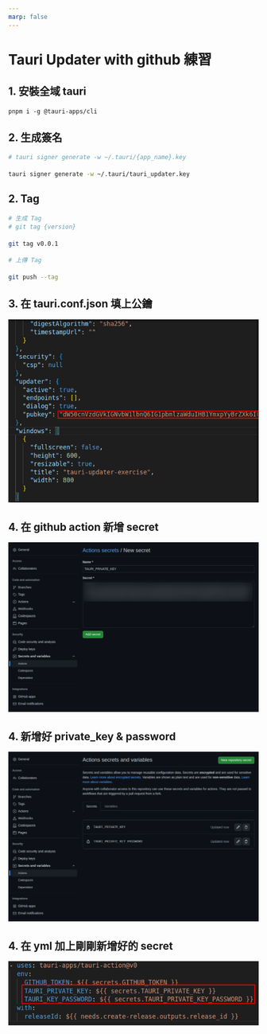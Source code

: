 ```yaml
---
marp: false
---
```


# Tauri Updater with github 練習

## 1. 安裝全域 tauri
```
pnpm i -g @tauri-apps/cli
```

## 2. 生成簽名 
```bash
# tauri signer generate -w ~/.tauri/{app_name}.key

tauri signer generate -w ~/.tauri/tauri_updater.key
```

## 2. Tag
```bash
# 生成 Tag
# git tag {version}

git tag v0.0.1

# 上傳 Tag

git push --tag
```

## 3. 在 tauri.conf.json 填上公鑰
![](mdimage/publickey.png)

## 4. 在 github action 新增 secret
![](mdimage/privatekey.png)

## 4. 新增好 private_key & password
![](mdimage/secretkey.png)

## 4. 在 yml 加上剛剛新增好的 secret
![](mdimage/ymlkey.png)